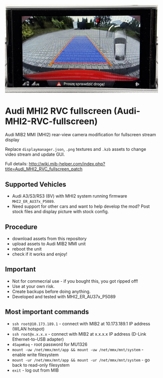 ![Audi A3 MHI2 RVC fillscreen backup camera](./_preview/Audi-MHI2-RVC-fullscreen_preview.jpg)

# Audi MHI2 RVC fullscreen (Audi-MHI2-RVC-fullscreen)
Audi MIB2 MMI (MHI2) rear-view camera modification for fullscreen stream display

Replace `displaymanager.json`, `.png` textures and `.kzb` assets to change video stream and  update GUI.

Full details: http://wiki.mib-helper.com/index.php?title=Audi_MHI2_RVC_fullscreen_patch

## Supported Vehicles ##
* Audi A3/S3/RS3 (8V) with MHI2 system running firmware `MHI2_ER_AU37x_P5089`.
* Need support for other cars and want to help develop the mod? Post stock files and display picture with stock config.

## Procedure
* download assets from this repository
* upload  assets to Audi MIB2 MMI unit
* reboot the unit
* check if it works and enjoy!

## Important
* Not for commecrial use - if you bought this, you got ripped off!
* Use at your own risk.
* Create backups before doing anything.
* Developed and tested with MHI2_ER_AU37x_P5089

## Most important commands
* `ssh root@10.173.189.1` - connect with MIB2 at 10.173.189.1 IP address (WLAN hotspot)
* `ssh root@x.x.x.x` - connect with MIB2 at x.x.x.x IP address (D-Link Ethernet-to-USB adapter)
* `4SapmKoq` - root password for MU1326
* `mount -uw /net/mmx/mnt/app && mount -uw /net/mmx/mnt/system` - enable write filesystem
* `mount -ur /net/mmx/mnt/app && mount -ur /net/mmx/mnt/system` - go back to read-only filesystem
* `exit` - log out from MIB
